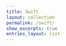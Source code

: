 ```yaml
---
title: Swift
layout: collection
permalink: /swift/
show_excerpts: true
entries_layout: list
---
```

